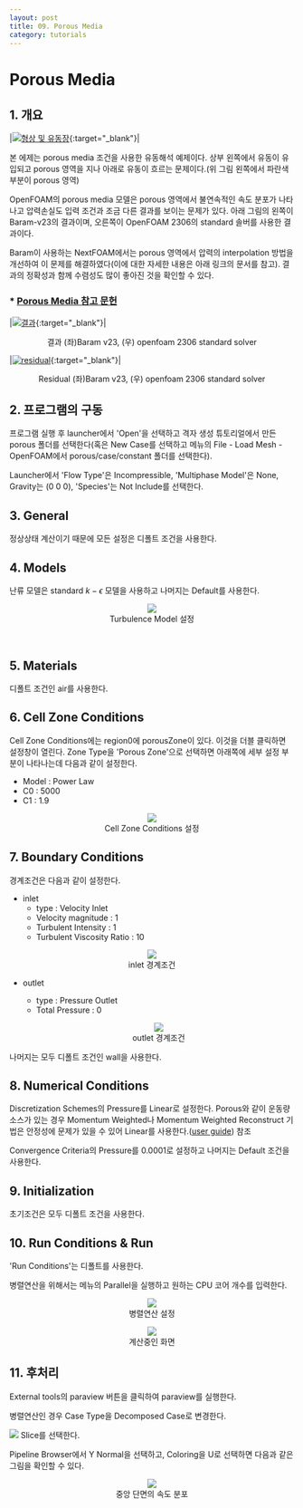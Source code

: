 ```yaml
---
layout: post
title: 09. Porous Media
category: tutorials
---
```


# Porous Media

## 1. 개요 

|[![형상 및 유동장](https://github.com/nextfoam/baram-pages/raw/main/screenshots/porousMedia/intro.png "형상 및 유동장")](https://github.com/nextfoam/baram-pages/raw/main/screenshots/porousMedia/intro.png){:target="_blank"}|


본 에제는 porous media 조건을 사용한 유동해석 예제이다. 상부 왼쪽에서 유동이 유입되고 porous 영역을 지나 아래로 유동이 흐르는 문제이다.(위 그림 왼쪽에서 파란색 부분이 porous 영역)

OpenFOAM의 porous media 모델은 porous 영역에서 불연속적인 속도 분포가 나타나고 압력손실도 입력 조건과 조금 다른 결과를 보이는 문제가 있다. 아래 그림의 왼쪽이 Baram-v23의 결과이며, 오른쪽이 OpenFOAM 2306의 standard 솔버를 사용한 결과이다. 

Baram이 사용하는 NextFOAM에서는 porous 영역에서 압력의 interpolation 방법을 개선하여 이 문제를 해결하였다(이에 대한 자세한 내용은 아래 링크의 문서를 참고). 결과의 정확성과 함께 수렴성도 많이 좋아진 것을 확인할 수 있다.

### * [Porous Media 참고 문헌](https://nextfoam.co.kr/proc/DownloadProc.php?fName=231101140051_yvpJhMF0nY.pdf&realfName=10thOKUCC_OpenFOAM%EC%82%AC%EC%86%8C%ED%95%9C%EB%AC%B8%EC%A0%9C%EB%93%A4.pdf)

|[![결과](https://github.com/nextfoam/baram-pages/raw/main/screenshots/mesh/porousMedia/res.png)](https://github.com/nextfoam/baram-pages/raw/main/screenshots/mesh/porousMedia/res.png){:target="_blank"}|

<p align='center'>결과 (좌)Baram v23, (우) openfoam 2306 standard solver</p>

|[![residual](https://github.com/nextfoam/baram-pages/raw/main/screenshots/mesh/porousMedia/residual-1.png)](https://github.com/nextfoam/baram-pages/raw/main/screenshots/mesh/porousMedia/residual-1.png){:target="_blank"}|

<p align='center'>Residual (좌)Baram v23, (우) openfoam 2306 standard solver</p>


## 2. 프로그램의 구동

프로그램 실행 후 launcher에서 'Open'을 선택하고 격자 생성 튜토리얼에서 만든 porous 폴더를 선택한다(혹은 New Case를 선택하고 메뉴의 File - Load Mesh - OpenFOAM에서 porous/case/constant 폴더를 선택한다).

Launcher에서 'Flow Type'은 Incompressible, 'Multiphase Model'은 None, Gravity는 (0 0 0), 'Species'는 Not Include를 선택한다.


## 3. General

정상상태 계산이기 때문에 모든 설정은 디폴트 조건을 사용한다. 

## 4. Models

난류 모델은 standard $k-\epsilon$ 모델을 사용하고 나머지는 Default를 사용한다.

<p style="text-align: center">
    <img src="https://github.com/nextfoam/baram-pages/raw/main/screenshots/porousMedia/turbulence.png"><br> Turbulence Model 설정
</p>
<br/>

## 5. Materials

디폴트 조건인 air를 사용한다.

## 6. Cell Zone Conditions

Cell Zone Conditions에는 region0에 porousZone이 있다. 이것을 더블 클릭하면 설정창이 열린다. Zone Type을 'Porous Zone'으로 선택하면 아래쪽에 세부 설정 부분이 나타나는데 다음과 같이 설정한다.

+ Model : Power Law
+ C0 : 5000
+ C1 : 1.9

<p style="text-align: center">
    <img src="https://github.com/nextfoam/baram-pages/raw/main/screenshots/porousMedia/cellZone.png"><br> Cell Zone Conditions 설정
</p>

## 7. Boundary Conditions

경계조건은 다음과 같이 설정한다.

+ inlet
    + type : Velocity Inlet
    + Velocity magnitude : 1
    + Turbulent Intensity : 1
    + Turbulent Viscosity Ratio : 10 
 
 <p style="text-align: center">
    <img src="https://github.com/nextfoam/baram-pages/raw/main/screenshots/porousMedia/inlet.png"><br> inlet 경계조건
 </p>

+ outlet
    + type : Pressure Outlet
    + Total Pressure : 0 
  
   <p style="text-align: center">
    <img src="https://github.com/nextfoam/baram-pages/raw/main/screenshots/porousMedia/outlet.png"><br> outlet 경계조건
   </p>

나머지는 모두 디폴트 조건인 wall을 사용한다.


## 8. Numerical Conditions

Discretization Schemes의 Pressure를 Linear로 설정한다. Porous와 같이 운동량 소스가 있는 경우 Momentum Weighted나 Momentum Weighted Reconstruct 기법은 안정성에 문제가 있을 수 있어 Linear를 사용한다.([user guide](https://baramcfd.org/userguidelist/2023/09/05/numericalCondition-post/)) 참조

Convergence Criteria의 Pressure를 0.0001로 설정하고 나머지는 Default 조건을 사용한다.

## 9. Initialization

초기조건은 모두 디폴트 조건을 사용한다.

## 10. Run Conditions & Run

'Run Conditions'는 디폴트를 사용한다. 

병렬연산을 위해서는 메뉴의 Parallel을 실행하고 원하는 CPU 코어 개수를 입력한다.

<p style="text-align: center">
    <img src="https://github.com/nextfoam/baram-pages/raw/main/screenshots/porousMedia/parallel.png"><br> 병렬연산 설정
</p>

<p style="text-align: center">
    <img src="https://github.com/nextfoam/baram-pages/raw/main/screenshots/porousMedia/residual.png"><br> 계산중인 화면
</p>

## 11. 후처리

External tools의 paraview 버튼을 클릭하여 paraview를 실행한다.

병렬연산인 경우 Case Type을 Decomposed Case로 변경한다.

<p style="text-align: left">
    <img src="https://github.com/nextfoam/baram-pages/raw/main/screenshots/porousMedia/slice.png"> Slice를 선택한다.
</p>

Pipeline Browser에서 Y Normal을 선택하고, Coloring을 U로 선택하면 다음과 같은 그림을 확인할 수 있다.

<p style="text-align: center">
    <img src="https://github.com/nextfoam/baram-pages/raw/main/screenshots/porousMedia/post.png"> <br> 중앙 단면의 속도 분포
</p>




